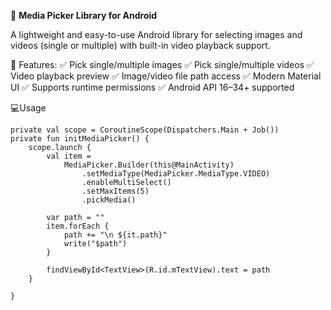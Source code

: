 📸 **Media Picker Library for Android**

A lightweight and easy-to-use Android library for selecting images and videos (single or multiple) with built-in video playback support.

🎥 Features:
✅ Pick single/multiple images
✅ Pick single/multiple videos
✅ Video playback preview
✅ Image/video file path access
✅ Modern Material UI
✅ Supports runtime permissions
✅ Android API 16–34+ supported

💻Usage
      
     
    private val scope = CoroutineScope(Dispatchers.Main + Job())
    private fun initMediaPicker() {
        scope.launch {
            val item =
                MediaPicker.Builder(this@MainActivity)
                    .setMediaType(MediaPicker.MediaType.VIDEO)
                    .enableMultiSelect()
                    .setMaxItems(5)
                    .pickMedia()

            var path = ""
            item.forEach {
                path += "\n ${it.path}"
                write("$path")
            }

            findViewById<TextView>(R.id.mTextView).text = path
        }

    }
